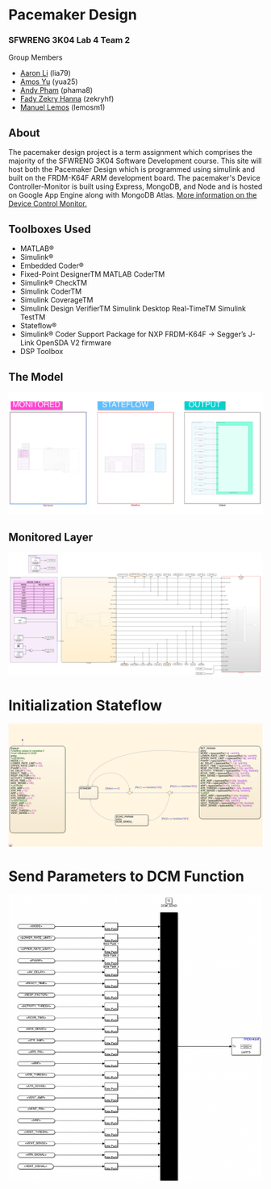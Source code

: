 # Pacemaker Design

### SFWRENG 3K04 Lab 4 Team 2
Group Members
- [Aaron Li](https://github.com/aaronhsli) (lia79)
- [Amos Yu](https://github.com/amosyu2000) (yua25)
- [Andy Pham](https://github.com/aonday) (phama8)
- [Fady Zekry Hanna](https://github.com/fzhanna) (zekryhf)
- [Manuel Lemos](https://github.com/MannyLemos) (lemosm1)

## About
The pacemaker design project is a term assignment which comprises the majority of the SFWRENG 3K04 Software Development course. This site will host both the Pacemaker Design  which is programmed using simulink and built on the FRDM-K64F ARM  development board.  The pacemaker's Device Controller-Monitor is built using Express, MongoDB, and Node and is hosted on Google App Engine along with MongoDB Atlas.
[More information on the Device  Control Monitor.](https://github.com/amosyu2000/pacemaker-api)

## Toolboxes Used
- MATLAB®
- Simulink®
- Embedded Coder®
- Fixed-Point DesignerTM MATLAB CoderTM
- Simulink® CheckTM
- Simulink CoderTM
- Simulink CoverageTM
- Simulink Design VerifierTM Simulink Desktop Real-TimeTM Simulink TestTM
- Stateflow®
- Simulink® Coder Support Package for NXP FRDM-K64F -> Segger’s J-Link OpenSDA V2 firmware
- DSP Toolbox

## The Model
![alt text](https://github.com/MannyLemos/Pacemaker/blob/main/Screen%20Shot%202020-12-04%20at%209.59.32%20AM.png)

## Monitored Layer
![alt text](https://github.com/MannyLemos/Pacemaker/blob/main/Screen%20Shot%202020-12-04%20at%209.59.05%20AM.png)
# Initialization Stateflow 
![alt text](https://github.com/MannyLemos/Pacemaker/blob/main/Screen%20Shot%202020-12-04%20at%2010.00.17%20AM.png)
# Send Parameters to DCM Function
![alt text](https://github.com/MannyLemos/Pacemaker/blob/main/Screen%20Shot%202020-12-04%20at%2010.00.58%20AM.png)
